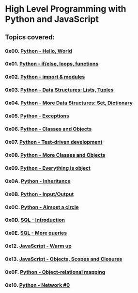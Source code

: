 # High Level Programming with Python and JavaScript

## Topics covered:

### 0x00. [Python - Hello, World](https://github.com/GideonBature/alx-higher_level_programming/tree/main/0x00-python-hello_world)

### 0x01. [Python - if/else, loops, functions](https://github.com/GideonBature/alx-higher_level_programming/tree/main/0x01-python-if_else_loops_functions)

### 0x02. [Python - import & modules](https://github.com/GideonBature/alx-higher_level_programming/tree/main/0x02-python-import_modules)

### 0x03. [Python - Data Structures: Lists, Tuples](https://github.com/GideonBature/alx-higher_level_programming/tree/main/0x03-python-data_structures)

### 0x04. [Python - More Data Structures: Set, Dictionary](https://github.com/GideonBature/alx-higher_level_programming/tree/main/0x04-python-more_data_structures)

### 0x05. [Python - Exceptions](https://github.com/GideonBature/alx-higher_level_programming/tree/main/0x05-python-exceptions)

### 0x06. [Python - Classes and Objects](https://github.com/GideonBature/alx-higher_level_programming/tree/main/0x06-python-classes)

### 0x07. [Python - Test-driven development](https://github.com/GideonBature/alx-higher_level_programming/tree/main/0x07-python-test_driven_development)

### 0x08. [Python - More Classes and Objects](https://github.com/GideonBature/alx-higher_level_programming/tree/main/0x08-python-more_classes)

### 0x09. [Python - Everything is object](https://github.com/GideonBature/alx-higher_level_programming/tree/main/0x09-python-everything_is_object)

### 0x0A. [Python - Inheritance](https://github.com/GideonBature/alx-higher_level_programming/tree/main/0x0A-python-inheritance)

### 0x0B. [Python - Input/Output](https://github.com/GideonBature/alx-higher_level_programming/tree/main/0x0B-python-input_output)

### 0x0C. [Python - Almost a circle](https://github.com/GideonBature/alx-higher_level_programming/tree/main/0x0C-python-almost_a_circle)

### 0x0D. [SQL - Introduction](https://github.com/GideonBature/alx-higher_level_programming/tree/main/0x0D-SQL_introduction)

### 0x0E. [SQL - More queries](https://github.com/GideonBature/alx-higher_level_programming/tree/main/0x0E-SQL_more_queries)

### 0x12. [JavaScript - Warm up](https://github.com/GideonBature/alx-higher_level_programming/tree/main/0x12-javascript-warm_up)

### 0x13. [JavaScript - Objects, Scopes and Closures](https://github.com/GideonBature/alx-higher_level_programming/tree/main/0x13-javascript_objects_scopes_closures)

### 0x0F. [Python - Object-relational mapping](https://github.com/GideonBature/alx-higher_level_programming/tree/main/0x0F-python-object_relational_mapping)

### 0x10. [Python - Network #0](https://github.com/GideonBature/alx-higher_level_programming/tree/main/0x10-python-network_0)
